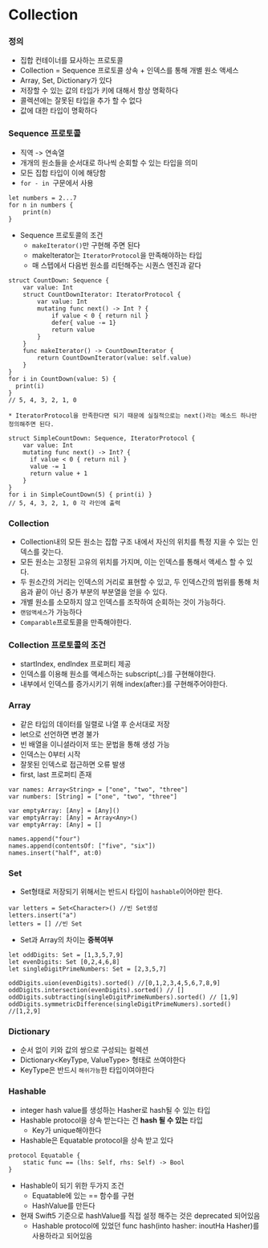 # Collection
### 정의
* 집합 컨테이너를 묘사하는 프로토콜
* Collection = Sequence 프로토콜 상속 + 인덱스를 통해 개별 원소 액세스
* Array, Set, Dictionary가 있다
* 저장할 수 있는 값의 타입가 키에 대해서 항상 명확하다
* 콜렉션에는 잘못된 타입을 추가 할 수 없다
* 값에 대한 타입이 명확하다

### Sequence 프로토콜
* 직역 -> 연속열
* 개개의 원소들을 순서대로 하나씩 순회할 수 있는 타입을 의미
* 모든 집합 타입이 이에 해당함
* `for - in `구문에서 사용
```
let numbers = 2...7
for n in numbers {
	print(n)
}
```
* Sequence 프로토콜의 조건
	* `makeIterator()`만 구현해 주면 된다
	* makeIterator는 `IteratorProtocol`을 만족해야하는 타입
	* 매 스텝에서 다음번 원소를 리턴해주는 시퀀스 엔진과 같다
```
struct CountDown: Sequence {
    var value: Int
    struct CountDownIterator: IteratorProtocol {
        var value: Int
        mutating func next() -> Int ? {
            if value < 0 { return nil }
            defer{ value -= 1}
            return value
        }
    }
    func makeIterator() -> CountDownIterator {
        return CountDownIterator(value: self.value)
    }
}
for i in CountDown(value: 5) {
  print(i)
}
// 5, 4, 3, 2, 1, 0
```

	* IteratorProtocol을 만족한다면 되기 때문에 실질적으로는 next()라는 메소드 하나만 정의해주면 된다.

```
struct SimpleCountDown: Sequence, IteratorProtocol {
    var value: Int
    mutating func next() -> Int? {
      if value < 0 { return nil }
      value -= 1
      return value + 1
    }
}
for i in SimpleCountDown(5) { print(i) }
// 5, 4, 3, 2, 1, 0 각 라인에 출력
```

### Collection
* Collection내의 모든 원소는 집합 구조 내에서 자신의 위치를 특정 지을 수 있는 인덱스를 갖는다.
* 모든 원소는 고정된 고유의 위치를 가지며, 이는 인덱스를 통해서 액세스 할 수 있다.
* 두 원소간의 거리는 인덱스의 거리로 표현할 수 있고, 두 인덱스간의 범위를 통해 처음과 끝이 아닌 중가 부분의 부분열을 얻을 수 있다.
* 개별 원소를 소모하지 않고 인덱스를 조작하여 순회하는 것이 가능하다.
* `랜덤액세스`가 가능하다
* `Comparable`프로토콜을 만족해야한다.

### Collection 프로토콜의 조건
* startIndex, endIndex 프로퍼티 제공
* 인덱스를 이용해 원소를 액세스하는 subscript(_:)를 구현해야한다.
* 내부에서 인덱스를 증가시키기 위해 index(after:)를 구현해주어야한다.

### Array
* 같은 타입의 데이터를 일렬로 나열 후 순서대로 저장
* let으로 선언하면 변경 불가
* 빈 배열을 이니셜라이저 또는 문법을 통해 생성 가능
* 인덱스는 0부터 시작
* 잘못된 인덱스로 접근하면 오류 발생
* first, last 프로퍼티 존재
```
var names: Array<String> = ["one", "two", "three"]
var numbers: [String] = ["one", "two", "three"]

var emptyArray: [Any] = [Any]()
var emptyArray: [Any] = Array<Any>()
var emptyArray: [Any] = []

names.append("four")
names.append(contentsOf: ["five", "six"])
names.insert("half", at:0)
```

### Set
* Set형태로 저장되기 위해서는 반드시 타입이 `hashable`이어야만 한다.
```
var letters = Set<Character>() //빈 Set생성
letters.insert("a")
letters = [] //빈 Set
```
* Set과 Array의 차이는 **중복여부**
```
let oddDigits: Set = [1,3,5,7,9]
let evenDigits: Set [0,2,4,6,8]
let singleDigitPrimeNumbers: Set = [2,3,5,7]

oddDigits.uion(evenDigits).sorted() //[0,1,2,3,4,5,6,7,8,9]
oddDigits.intersection(evenDigits).sorted() // []
oddDigits.subtracting(singleDigitPrimeNumbers).sorted() // [1,9]
oddDigits.symmetricDifference(singleDigitPrimeNumers).sorted() //[1,2,9]
```


### Dictionary
* 순서 없이 키와 값의 쌍으로 구성되는 컬렉션
* Dictionary<KeyType, ValueType> 형태로 쓰여야한다
* KeyType은 반드시 `해쉬가능`한 타입이여야한다

### Hashable
* integer hash value를 생성하는 Hasher로 hash될 수 있는 타입
* Hashable protocol을 상속 받는다는 건 **hash 될 수 있는** 타입
	* Key가 unique해야한다
* Hashable은 Equatable protocol을 상속 받고 있다 
```
protocol Equatable {
	static func == (lhs: Self, rhs: Self) -> Bool
}
```
* Hashable이 되기 위한 두가지 조건
	* Equatable에 있는 == 함수를 구현
	* HashValue를 만든다
* 현재 Swift5 기준으로 hashValue를 직접 설정 해주는 것은 deprecated 되어있음
	* Hashable protocol에 있었던 func hash(into hasher: inoutHa Hasher)를 사용하라고 되어있음

